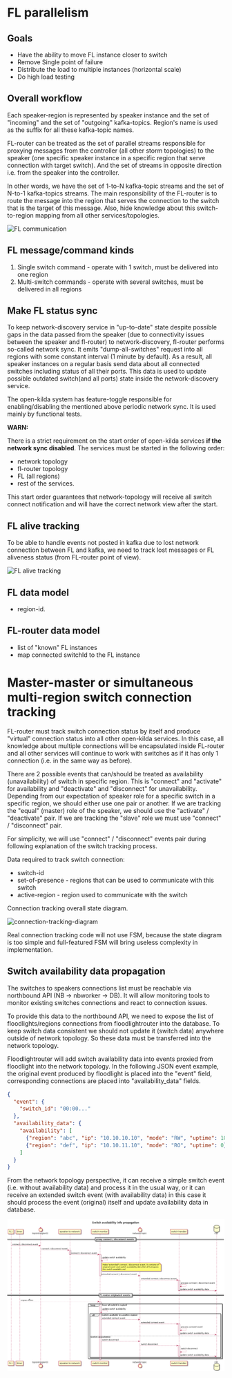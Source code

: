 # FL parallelism

## Goals
- Have the ability to move FL instance closer to switch
- Remove Single point of failure
- Distribute the load to multiple instances (horizontal scale)
- Do high load testing

## Overall workflow
Each speaker-region is represented by speaker instance and the set of
"incoming" and the set of "outgoing" kafka-topics. Region's name is used as the
suffix for all these kafka-topic names.

FL-router can be treated as the set of parallel streams responsible for proxying
messages from the controller (all other storm topologies) to the speaker (one
specific speaker instance in a specific region that serve connection with
target switch). And the set of streams in opposite direction i.e. from the
speaker into the controller.

In other words, we have the set of 1-to-N kafka-topic streams and the set of
N-to-1 kafka-topics streams. The main responsibility of the FL-router is to
route the message into the region that serves the connection to the switch that
is the target of this message. Also, hide knowledge about this switch-to-region
mapping from all other services/topologies.  

![FL communication](./fl-communication.png)

## FL message/command kinds
1. Single switch command - operate with 1 switch, must be delivered into one
   region
1. Multi-switch commands - operate with several switches, must be delivered in
   all regions

## Make FL status sync
To keep network-discovery service in "up-to-date" state despite possible gaps
in the data passed from the speaker (due to connectivity issues between the
speaker and fl-router) to network-discovery, fl-router performs so-called
network sync. It emits "dump-all-switches" request into all regions with some
constant interval (1 minute by default). As a result, all speaker instances
on a regular basis send data about all connected switches including status
of all their ports. This data is used to update possible outdated switch(and
all ports) state inside the network-discovery service.

The open-kilda system has feature-toggle responsible for enabling/disabling the
mentioned above periodic network sync. It is used mainly by functional
tests.

**WARN:**

There is a strict requirement on the start order of open-kilda services
**if the network sync disabled**. The services must be started in the
following order:

* network topology
* fl-router topology
* FL (all regions)
* rest of the services.

This start order guarantees that network-topology will receive all switch
connect notification and will have the correct network view after the start.

## FL alive tracking
To be able to handle events not posted in kafka due to lost network
connection between FL and kafka, we need to track lost messages or FL
aliveness status (from FL-router point of view).

![FL alive tracking](./fl-alive-tracking.png)

## FL data model
* region-id.

## FL-router data model
* list of "known" FL instances
* map connected switchId to the FL instance

# Master-master or simultaneous multi-region switch connection tracking

FL-router must track switch connection status by itself and produce "virtual"
connection status into all other open-kilda services. In this case, all
knowledge about multiple connections will be encapsulated inside FL-router and
all other services will continue to work with switches as if it has only 1
connection (i.e. in the same way as before).

There are 2 possible events that can/should be treated as availability
(unavailability) of switch in specific region. This is "connect" and "activate"
for availability and "deactivate" and "disconnect" for unavailability.
Depending from our expectation of speaker role for a specific switch in a
specific region, we should either use one pair or another. If we are tracking
the "equal" (master) role of the speaker, we should use the "activate" /
"deactivate" pair. If we are tracking the "slave" role we must use "connect"
/ "disconnect" pair.

For simplicity, we will use "connect" / "disconnect" events pair during
following explanation of the switch tracking process.

Data required to track switch connection:

* switch-id
* set-of-presence - regions that can be used to communicate with this switch
* active-region - region used to communicate with the switch

Connection tracking overall state diagram.

![connection-tracking-diagram](./connection-tracking.png)

Real connection tracking code will not use FSM, because the state diagram is too
simple and full-featured FSM will bring useless complexity in implementation.

## Switch availability data propagation

The switches to speakers connections list must be reachable via northbound API
(NB -> nbworker -> DB). It will allow monitoring tools to monitor existing
switches connections and react to connection issues.

To provide this data to the northbound API, we need to expose the list of
floodlights/regions connections from floodlightrouter into the database. To
keep switch data consistent we should not update it (switch data) anywhere
outside of network topology. So these data must be transferred into the
network topology.

Floodlightrouter will add switch availability data into events proxied from
floodlight into the network topology. In the following JSON event example, the
original event produced by floodlight is placed into the "event" field,
corresponding connections are placed into "availability_data" fields.

```json
{
  "event": {
    "switch_id": "00:00..."
  },
  "availability_data": {
    "availability": [
      {"region": "abc", "ip": "10.10.10.10", "mode": "RW", "uptime": 1000},
      {"region": "def", "ip": "10.10.11.10", "mode": "RO", "uptime": 0}
    ]
  }
}
```

From the network topology perspective, it can receive a simple switch event
(i.e. without availability data) and process it in the usual way, or it can
receive an extended switch event (with availability data) in this case it
should process the event (original) itself and update availability data in database.

![sw-availability-data-propagation-diagram](./sw-availability-data-propagation.png)
